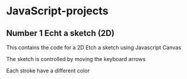 # JavaScript-projects


## Number 1 Echt a sketch (2D)
<p>This contains the code for a 2D Etch a sketch using Javascript Canvas  </p>
<p>The sketch is controlled by moving the keyboard arrows </p>
<p>Each stroke have a different color </p>
